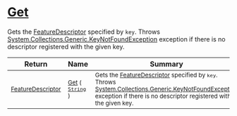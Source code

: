 # [Get](./FeatureDescriptor-100663417.md)

Gets the [FeatureDescriptor](https://github.com/hargitomi97/sigstat/blob/master/docs/md/SigStat/Common/FeatureDescriptor.md) specified by `key`.  Throws [System.Collections.Generic.KeyNotFoundException](https://docs.microsoft.com/en-us/dotnet/api/System.Collections.Generic.KeyNotFoundException) exception if there is no descriptor registered with the given key.

| Return | Name | Summary | 
| --- | --- | --- | 
| <sub>[FeatureDescriptor](./../FeatureDescriptor.md)</sub><img width=200/>| <sub>[Get](./FeatureDescriptor-100663417.md) ( [`String`](https://docs.microsoft.com/en-us/dotnet/api/System.String) )</sub>| <sub>Gets the [FeatureDescriptor](https://github.com/hargitomi97/sigstat/blob/master/docs/md/SigStat/Common/FeatureDescriptor.md) specified by `key`.  Throws [System.Collections.Generic.KeyNotFoundException](https://docs.microsoft.com/en-us/dotnet/api/System.Collections.Generic.KeyNotFoundException) exception if there is no descriptor registered with the given key.</sub><img width=200/>| <br>



